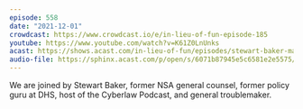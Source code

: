 ```yaml
---
episode: 558
date: "2021-12-01"
crowdcast: https://www.crowdcast.io/e/in-lieu-of-fun-episode-185
youtube: https://www.youtube.com/watch?v=K61Z0LnUnks
acast: https://shows.acast.com/in-lieu-of-fun/episodes/stewart-baker-makes-trouble
audio-file: https://sphinx.acast.com/p/open/s/6071b87945e5c6581e2e5575/e/61b284f3c77fb70012c9725b/media.mp3
---
```

We are joined by Stewart Baker, former NSA general counsel, former policy guru at DHS, host of the Cyberlaw Podcast, and general troublemaker.
